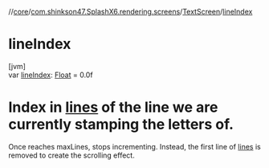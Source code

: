 //[core](../../../index.md)/[com.shinkson47.SplashX6.rendering.screens](../index.md)/[TextScreen](index.md)/[lineIndex](line-index.md)

# lineIndex

[jvm]\
var [lineIndex](line-index.md): [Float](https://kotlinlang.org/api/latest/jvm/stdlib/kotlin/-float/index.html) = 0.0f

# Index in [lines](https://kotlinlang.org/api/latest/jvm/stdlib/kotlin.text/index.html) of the line we are currently stamping the letters of.

Once reaches maxLines, stops incrementing. Instead, the first line of [lines](https://kotlinlang.org/api/latest/jvm/stdlib/kotlin.text/index.html) is removed to create the scrolling effect.

